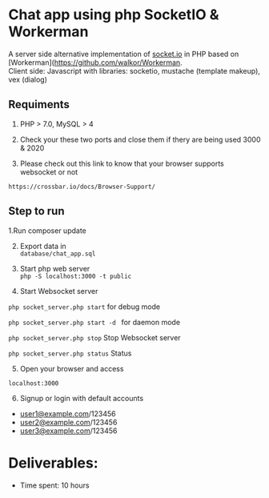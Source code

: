 
# Chat app using php SocketIO & Workerman 
A server side alternative implementation of [socket.io](https://github.com/socketio/socket.io) in PHP based on [Workerman](https://github.com/walkor/Workerman.
<br>
Client side: Javascript with libraries: socketio, mustache (template makeup), vex (dialog)

## Requiments

1. PHP > 7.0, MySQL > 4

2. Check your these two ports and close them if thery are being used
3000 & 2020

3. Please check out this link to know that your browser supports websocket or not

``https://crossbar.io/docs/Browser-Support/``

## Step to run

1.Run composer update

2. Export data in <br>
```database/chat_app.sql```

3. Start php web server <br>
```php -S localhost:3000 -t public```

4. Start Websocket server <br>

```php socket_server.php start``` for debug mode

```php socket_server.php start -d ``` for daemon mode

```php socket_server.php stop``` Stop Websocket server

```php socket_server.php status``` Status

5. Open your browser and access <br>

```localhost:3000```

6. Signup or login with default accounts <br>
- user1@example.com/123456
- user2@example.com/123456
- user3@example.com/123456

# Deliverables:
- Time spent: 10 hours



